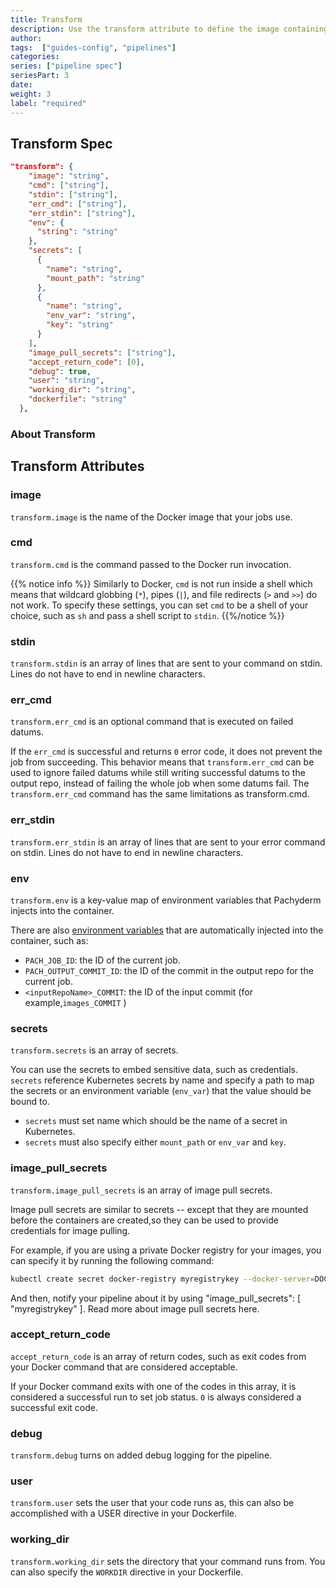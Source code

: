 ```yaml
---
title: Transform
description: Use the transform attribute to define the image containing your user code and what commands to run to transform data.
author:
tags:  ["guides-config", "pipelines"]
categories:
series: ["pipeline spec"]
seriesPart: 3
date:
weight: 3
label: "required" 
---
```



## Transform Spec

```json
"transform": {
    "image": "string",
    "cmd": ["string"],
    "stdin": ["string"],
    "err_cmd": ["string"],
    "err_stdin": ["string"],
    "env": {
      "string": "string"
    },
    "secrets": [
      {
        "name": "string",
        "mount_path": "string"
      },
      {
        "name": "string",
        "env_var": "string",
        "key": "string"
      }
    ],
    "image_pull_secrets": ["string"],
    "accept_return_code": [0],
    "debug": true,
    "user": "string",
    "working_dir": "string",
    "dockerfile": "string"
  },
```

### About Transform

## Transform Attributes

### image 

`transform.image` is the name of the Docker image that your jobs use.

### cmd

`transform.cmd` is the command passed to the Docker run invocation. 

{{% notice info %}}
Similarly to Docker, `cmd` is not run inside a shell which means that wildcard globbing (`*`), pipes (`|`), and file redirects (`>` and `>>`) do not work. To specify these settings, you can set `cmd` to be a shell of your choice, such as `sh` and pass a shell script to `stdin`.
{{%/notice %}}

### stdin

`transform.stdin` is an array of lines that are sent to your command on stdin. Lines do not have to end in newline characters.


### err_cmd

`transform.err_cmd` is an optional command that is executed on failed datums. 

If the `err_cmd` is successful and returns `0` error code, it does not prevent the job from succeeding. This behavior means that `transform.err_cmd` can be used to ignore failed datums while still writing successful datums to the output repo, instead of failing the whole job when some datums fail. The `transform.err_cmd` command has the same limitations as transform.cmd.

### err_stdin

`transform.err_stdin` is an array of lines that are sent to your error command on stdin. Lines do not have to end in newline characters.

### env

`transform.env` is a key-value map of environment variables that Pachyderm injects into the container. 

There are also [environment variables](../../env-vars/) that are automatically injected into the container, such as:

- `PACH_JOB_ID`: the ID of the current job.
- `PACH_OUTPUT_COMMIT_ID`: the ID of the commit in the output repo for the current job.
- `<inputRepoName>_COMMIT`: the ID of the input commit (for example,`images_COMMIT` ) 

### secrets 

`transform.secrets` is an array of secrets. 

You can use the secrets to embed sensitive data, such as credentials. `secrets` reference Kubernetes secrets by name and specify a path to map the secrets or an environment variable (`env_var`) that the value should be bound to. 

- `secrets` must set name which should be the name of a secret in Kubernetes. 
- `secrets` must also specify either `mount_path` or `env_var` and `key`.

### image_pull_secrets

`transform.image_pull_secrets` is an array of image pull secrets.

Image pull secrets are similar to secrets -- except that they are mounted before the containers are created,so they can be used to provide credentials for image pulling. 

For example, if you are using a private Docker registry for your images, you can specify it by running the following command:

```sh
kubectl create secret docker-registry myregistrykey --docker-server=DOCKER_REGISTRY_SERVER --docker-username=DOCKER_USER --docker-password=DOCKER_PASSWORD --docker-email=DOCKER_EMAIL
```

And then, notify your pipeline about it by using "image_pull_secrets": [ "myregistrykey" ]. Read more about image pull secrets here.

### accept_return_code 

`accept_return_code` is an array of return codes, such as exit codes from your Docker command that are considered acceptable. 

If your Docker command exits with one of the codes in this array, it is considered a successful run to set job status. `0` is always considered a successful exit code.

### debug

`transform.debug` turns on added debug logging for the pipeline.


### user

`transform.user` sets the user that your code runs as, this can also be accomplished with a USER directive in your Dockerfile.

### working_dir

`transform.working_dir` sets the directory that your command runs from. You can also specify the `WORKDIR` directive in your Dockerfile.